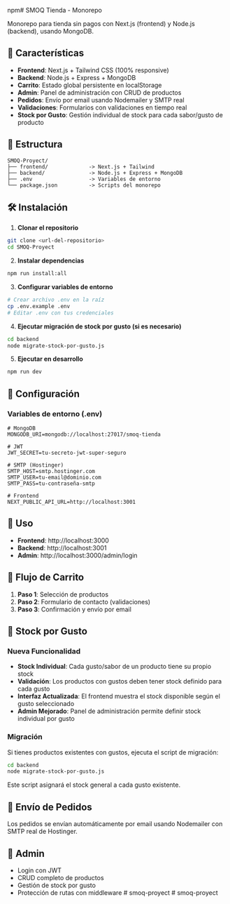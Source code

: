 npm# SMOQ Tienda - Monorepo

Monorepo para tienda sin pagos con Next.js (frontend) y Node.js (backend), usando MongoDB.

## 🚀 Características

- **Frontend**: Next.js + Tailwind CSS (100% responsive)
- **Backend**: Node.js + Express + MongoDB
- **Carrito**: Estado global persistente en localStorage
- **Admin**: Panel de administración con CRUD de productos
- **Pedidos**: Envío por email usando Nodemailer y SMTP real
- **Validaciones**: Formularios con validaciones en tiempo real
- **Stock por Gusto**: Gestión individual de stock para cada sabor/gusto de producto

## 📁 Estructura

```
SMOQ-Proyect/
├── frontend/             -> Next.js + Tailwind
├── backend/              -> Node.js + Express + MongoDB
├── .env                  -> Variables de entorno
└── package.json          -> Scripts del monorepo
```

## 🛠️ Instalación

1. **Clonar el repositorio**

```bash
git clone <url-del-repositorio>
cd SMOQ-Proyect
```

2. **Instalar dependencias**

```bash
npm run install:all
```

3. **Configurar variables de entorno**

```bash
# Crear archivo .env en la raíz
cp .env.example .env
# Editar .env con tus credenciales
```

4. **Ejecutar migración de stock por gusto (si es necesario)**

```bash
cd backend
node migrate-stock-por-gusto.js
```

5. **Ejecutar en desarrollo**

```bash
npm run dev
```

## 🔧 Configuración

### Variables de entorno (.env)

```env
# MongoDB
MONGODB_URI=mongodb://localhost:27017/smoq-tienda

# JWT
JWT_SECRET=tu-secreto-jwt-super-seguro

# SMTP (Hostinger)
SMTP_HOST=smtp.hostinger.com
SMTP_USER=tu-email@dominio.com
SMTP_PASS=tu-contraseña-smtp

# Frontend
NEXT_PUBLIC_API_URL=http://localhost:3001
```

## 📱 Uso

- **Frontend**: http://localhost:3000
- **Backend**: http://localhost:3001
- **Admin**: http://localhost:3000/admin/login

## 🛒 Flujo de Carrito

1. **Paso 1**: Selección de productos
2. **Paso 2**: Formulario de contacto (validaciones)
3. **Paso 3**: Confirmación y envío por email

## 🍦 Stock por Gusto

### Nueva Funcionalidad

- **Stock Individual**: Cada gusto/sabor de un producto tiene su propio stock
- **Validación**: Los productos con gustos deben tener stock definido para cada gusto
- **Interfaz Actualizada**: El frontend muestra el stock disponible según el gusto seleccionado
- **Admin Mejorado**: Panel de administración permite definir stock individual por gusto

### Migración

Si tienes productos existentes con gustos, ejecuta el script de migración:

```bash
cd backend
node migrate-stock-por-gusto.js
```

Este script asignará el stock general a cada gusto existente.

## 📧 Envío de Pedidos

Los pedidos se envían automáticamente por email usando Nodemailer con SMTP real de Hostinger.

## 🔐 Admin

- Login con JWT
- CRUD completo de productos
- Gestión de stock por gusto
- Protección de rutas con middleware
  #   s m o q - p r o y e c t 
   
   #   s m o q - p r o y e c t 
   
   
